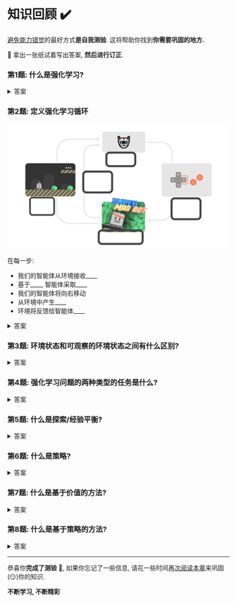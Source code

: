# 知识回顾 ✔️

[避免能力错觉](https://fr.coursera.org/lecture/learning-how-to-learn/illusions-of-competence-BuFzf)的最好方式**是自我测验**. 这将帮助你找到**你需要巩固的地方.**

📝 拿出一张纸试着写出答案, **然后进行订正**.

### 第1题: 什么是强化学习?

<details>
  <summary>答案</summary>

  强化学习是一个**解决控制任务(也叫做决策问题)的框架**, 通过构建智能体来从环境中学习; 智能体通过重复试验与环境进行交互**获得奖罚(奖励或者惩罚)作为独特的反馈**.

  📖 如果你忘记了, 请查看 👉 https://huggingface.co/blog/deep-rl-intro#a-formal-definition
</details>

### 第2题: 定义强化学习循环

<img src="./assets/rl-loop-ex.jpg" alt="练习强化学习循环"/>

  在每一步:
  - 我们的智能体从环境接收____
  - 基于____, 智能体采取____
  - 我们的智能体将向右移动
  - 从环境中产生____
  - 环境将反馈给智能体____

<details>
  <summary>答案</summary>
  <img src="./assets/image.png" alt="练习强化学习循环答案">

  在每一步:
  - 我们的智能体从环境接收**状态S0**
  - 基于**状态S0**, 智能体采取**行动A0**
  - 我们的智能体将向右移动
  - 从环境中产生**新状态S1**
  - 环境将反馈给智能体**奖罚R1**

  📖 如果你忘记了, 请查看 👉 https://huggingface.co/blog/deep-rl-intro#the-rl-process
</details>

### 第3题: 环境状态和可观察的环境状态之间有什么区别?

<details>
  <summary>答案</summary>

  - 状态是在完全可观察的环境中**对世界状态的完整描述**(没有隐藏信息). 例如, 在国际象棋中, 我们从环境接收一个状态, 我们可以访问整个棋盘的全部信息.
  - 可观察的状态是在部分可观察的环境中**对世界状态的部分描述**. 例如, 在《超级马里奥兄弟》中, 我们只能看到靠近玩家的关卡的一部分, 所以我们接收一个可观察的状态.

  <img src="./assets/obs_space_recap.jpg" alt="可观察的环境回顾">

  📖 如果你忘记了, 请查看 👉 https://huggingface.co/blog/deep-rl-intro#observationsstates-space
</details>

### 第4题: 强化学习问题的两种类型的任务是什么?

<details>
  <summary>答案</summary>

  - 情节任务(Episodic task): 我们有**一个起点和一个终点(一个终止状态)**. 这将创建一个情节: 状态, 行动, 奖罚和新状态的序列. 例如, 想想《超级马里奥兄弟》: 一局从新马里奥关卡开始, 直到你被杀或者你到达关卡终点结束.
  - 连续任务(Continuous task): 这些任务是**永远持续下去的(没有终止状态)**. 在这种情况下, 智能体必需学习如何选择最好的行动并同时与环境交互.

  <img src="./assets/tasks.jpg" alt="任务">

  📖 如果你忘记了, 请查看 👉 https://huggingface.co/blog/deep-rl-intro#type-of-tasks
</details>

### 第5题: 什么是探索/经验平衡?

<details>
  <summary>答案</summary>

  在强化学习中, 我们需要**平衡我们如何去探索环境, 如何利用我们对已知环境的经验**.

  - 探索是通过**尝试随机动作**探索环境, **来找到更多关于环境的信息**.
  - 经验是**利用已知信息获得最大奖励**.

  <img src="./assets/expexpltradeoff.jpg" alt="探索/经验平衡">

  📖 如果你忘记了, 请查看 👉 https://huggingface.co/blog/deep-rl-intro#exploration-exploitation-tradeoff
</details>

### 第6题: 什么是策略?

<details>
  <summary>答案</summary>

  - 策略$\pi$是**智能体的大脑**, 它是一个告诉我们在给定状态采取什么动作的函数. 所以它定义了智能体在给定时间的行为.

  <img src="./assets/policy.jpg" alt="策略">

  📖 如果你忘记了, 请查看 👉 https://huggingface.co/blog/deep-rl-intro#the-policy-%CF%80-the-agents-brain
</details>

### 第7题: 什么是基于价值的方法?

<details>
  <summary>答案</summary>

  - 基于价值的方法是解决强化学习问题的主要方法之一.
  - 在基于价值的方法中, 我们不是训练一个策略函数, 而是**训练一个将状态映射到处于该状态的期望值的价值函数.**

  <img src="./assets/value.jpg" alt="价值说明">

  📖 如果你忘记了, 请查看 👉 https://huggingface.co/blog/deep-rl-intro#value-based-methods
</details>

### 第8题: 什么是基于策略的方法?

<details>
  <summary>答案</summary>

  - 在基于策略的方法中, 我们直接学习**一个策略函数**.
  - 策略函数将**映射每一个状态到该状态的最佳对应动作. 或者在该状态下的一组可能的动作的概率分布.**

  <img src="./assets/policy.jpg" alt="策略说明">

  📖 如果你忘记了, 请查看 👉 https://huggingface.co/blog/deep-rl-intro#policy-based-methods
</details>

---

恭喜你**完成了测验** 🥳, 如果你忘记了一些信息, 请花一些时间[再次阅读本章](https://huggingface.co/blog/deep-rl-intro)来巩固(😏)你的知识.

**不断学习, 不断精彩**

